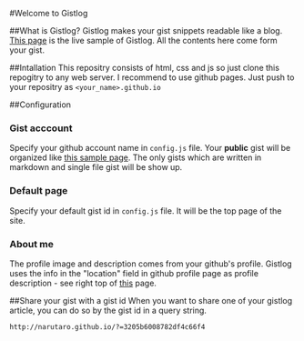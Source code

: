#Welcome to Gistlog

##What is Gistlog?
Gistlog makes your gist snippets readable like a blog. [This page](http://narutaro.github.io) is the live sample of Gistlog. All the contents here come form your gist.

##Intallation
This repositry consists of html, css and js so just clone this repogitry to any web server. I recommend to use github pages. Just push to your repositry as `<your_name>.github.io`

##Configuration
### Gist acccount
Specify your github account name in `config.js` file. Your **public** gist will be organized like [this sample page](http://narutaro.github.io). The only gists which are written in markdown and single file gist will be show up. 
### Default page
Specify your default gist id in `config.js` file. It will be the top page of the site. 
### About me
The profile image and description comes from your github's profile. Gistlog uses the info in the "location" field in github profile page as profile description - see right top of [this](http://narutaro.github.io) page. 


##Share your gist with a gist id
When you want to share one of your gistlog article, you can do so by the gist id in a query string.
```
http://narutaro.github.io/?=3205b6008782df4c66f4
```


